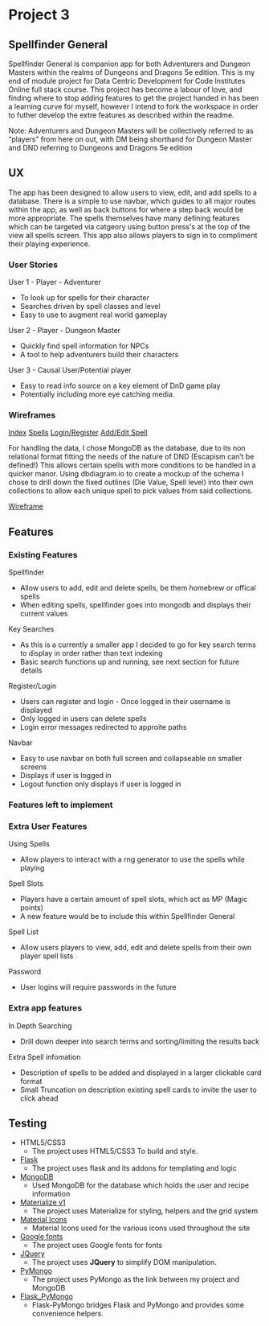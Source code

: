 # Project 3

## Spellfinder General

Spellfinder General is companion app for both Adventurers and Dungeon Masters within the realms of Dungeons and Dragons 5e edition. This is my end of module project for Data Centric Development for Code Institutes Online full stack course. This project has become a labour of love, and finding where to stop adding features to get the project handed in has been a learning curve for myself, however I intend to fork the workspace in order to futher develop the extre features as described within the readme. 

Note:  Adventurers and Dungeon Masters will be collectively referred to as “players” from here on out, with DM being shorthand for Dungeon Master and DND referring to Dungeons and Dragons 5e edition

## UX
The app has been designed to allow users to view, edit, and add spells to a database. There is a simple to use navbar, which guides to all major routes within the app, as well as back buttons for where a step back would be more appropriate. The spells themselves have many defining features which can be targeted via catgeory using button press's at the top of the view all spells screen. This app also allows players to sign in to compliment their playing experience.

### User Stories
User 1 - Player - Adventurer 
* To look up for spells for their character 
* Searches driven by spell classes and level
* Easy to use to augment real world gameplay

User 2 - Player - Dungeon Master 
* Quickly find spell information for NPCs
* A tool to help adventurers build their characters

User 3 - Causal User/Potential player
* Easy to read info source on a key element of DnD game play
* Potentially including more eye catching media.

### Wireframes
[Index](static/wireframes/index_wf.png)
[Spells](static/wireframes/spells_wf.png)
[Login/Register](static/wireframes/login_wf.png)
[Add/Edit Spell](static/wireframes/form_wf.png)


For handling the data, I chose MongoDB as the database, due to its non relational format fitting the needs of the nature of DND (Escapism can’t be defined!) This allows certain spells with more conditions to be handled in a quicker manor. Using dbdiagram.io to create a mockup of the schema I chose to drill down the fixed outlines (Die Value, Spell level) into their own collections to allow each unique spell to pick values from said collections.

[Wireframe](static/schema/schema.png)


## Features
### Existing Features

Spellfinder
* Allow users to add, edit and delete spells, be them homebrew or offical spells
* When editing spells, spellfinder goes into mongodb and displays their current values

Key Searches 
* As this is a currently a smaller app I decided to go for key search terms to display in order rather than text indexing
* Basic search functions up and running, see next section for future details

Register/Login
* Users can register and login - Once logged in their username is displayed 
* Only logged in users can delete spells
* Login error messages redirected to approite paths 

Navbar 
* Easy to use navbar on both full screen and collapseable on smaller screens
* Displays if user is logged in
* Logout function only displays if user is logged in

### Features left to implement 

### Extra User Features

Using Spells
* Allow players to interact with a rng generator to use the spells while playing

Spell Slots
* Players have a certain amount of spell slots, which act as MP (Magic points)
* A new feature would be to include this within Spellfinder General

Spell List
* Allow users players to view, add, edit and delete spells from their own player spell lists

Password 
* User logins will require passwords in the future

### Extra app features

In Depth Searching
* Drill down deeper into search terms and sorting/limiting the results back

Extra Spell infomation 
* Description of spells to be added and displayed in a larger clickable card format
* Small Truncation on description existing spell cards to invite the user to click ahead

## Testing 

- HTML5/CSS3
  - The project uses HTML5/CSS3 To build and style.
- [Flask](http://flask.pocoo.org/)
  - The project uses flask and its addons for templating and logic
- [MongoDB](https://www.mongodb.com/)
  - Used MongoDB for the database which holds the user and recipe information
- [Materialize v1](https://materializecss.com/)
  - The project uses Materialize for styling, helpers and the grid system
- [Material Icons](https://material.io/tools/icons/?style=baseline)
  - Material Icons used for the various icons used throughout the site
- [Google fonts](https://fonts.google.com/)
  - The project uses Google fonts for fonts
- [JQuery](https://jquery.com)
  - The project uses **JQuery** to simplify DOM manipulation.
- [PyMongo](https://api.mongodb.com/python/current/)
  - The project uses PyMongo as the link between my project and MongoDB
- [Flask_PyMongo](https://flask-pymongo.readthedocs.io/en/latest/)
  - Flask-PyMongo bridges Flask and PyMongo and provides some convenience helpers.